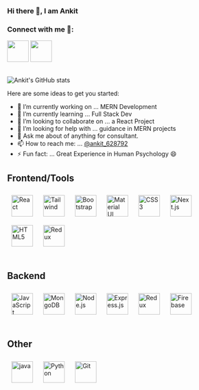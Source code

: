 
### Hi there 👋, I am Ankit 

<h3>Connect with me 🤝:</h3>  
 <a href="https://www.instagram.com/ankit_628792/" target="_blank" rel="noopener noreferrer"><img src="https://img.icons8.com/fluent/2x/instagram-new.png" width="50" /></a>  
 <a href="https://www.linkedin.com/in/ankit-kumar-a3a723170/" target="_blank" rel="noopener noreferrer"><img src="https://img.icons8.com/fluent/2x/linkedin.png" width="50" /></a>
<br> <br>

 ![Ankit's GitHub stats](https://github-readme-stats.vercel.app/api?username=Ankit628792&show_icons=true&theme=flag-india)
 
Here are some ideas to get you started:

- 🔭 I’m currently working on ... MERN Development
- 🌱 I’m currently learning ... Full Stack Dev
- 👯 I’m looking to collaborate on ... a React Project
- 🤔 I’m looking for help with ... guidance in MERN projects
- 💬 Ask me about of anything for consultant.
- 📫 How to reach me: ... [@ankit_628792](https://www.instagram.com/ankit_628792)
- ⚡ Fun fact: ... Great Experience in Human Psychology 😄



<div align="left">
 <h2> <b> Frontend/Tools </b> </h2>
 </div>
<div align="left">  
<img style="margin: 10px" src="https://profilinator.rishav.dev/skills-assets/react-original-wordmark.svg" alt="React" height="50" />  
 <img style="margin: 10px" src="https://tailwindcss.com/_next/static/media/tailwindcss-mark.cb8046c163f77190406dfbf4dec89848.svg" alt="Tailwind" height="50" /> 
<img style="margin: 10px" src="https://profilinator.rishav.dev/skills-assets/bootstrap-plain.svg" alt="Bootstrap" height="50" /> 
 <img style="margin: 10px" src="https://material-ui.com/static/logo.png" alt="Material UI" height="50" /> 
<img style="margin: 10px" src="https://profilinator.rishav.dev/skills-assets/css3-original-wordmark.svg" alt="CSS3" height="50" />  
 <img style="margin: 10px" src="https://cdn.worldvectorlogo.com/logos/next-js.svg" alt="Next.js" height="50" /> 
<img style="margin: 10px" src="https://profilinator.rishav.dev/skills-assets/html5-original-wordmark.svg" alt="HTML5" height="50" />  
<img style="margin: 10px" src="https://profilinator.rishav.dev/skills-assets/redux-original.svg" alt="Redux" height="50" />    

</div></td>
<br>
<td valign="top" width="33%">

<div align="left">
 <h2> <b>Backend</b> </h2>
 </div>
<div align="left">  
<div align="left">  
<img style="margin: 10px" src="https://profilinator.rishav.dev/skills-assets/javascript-original.svg" alt="JavaScript" height="50" />  
<img style="margin: 10px" src="https://profilinator.rishav.dev/skills-assets/mongodb-original-wordmark.svg" alt="MongoDB" height="50" />  
<img style="margin: 10px" src="https://profilinator.rishav.dev/skills-assets/nodejs-original-wordmark.svg" alt="Node.js" height="50" />  
<img style="margin: 10px" src="https://profilinator.rishav.dev/skills-assets/express-original-wordmark.svg" alt="Express.js" height="50" />  
<img style="margin: 10px" src="https://profilinator.rishav.dev/skills-assets/redux-original.svg" alt="Redux" height="50" />  
<img style="margin: 10px" src="https://profilinator.rishav.dev/skills-assets/firebase.png" alt="Firebase" height="50" />  
</div></td><td valign="top" width="33%">
<br>
<div align="left">
 <h2> <b> Other </b> </h2>
 </div>
<div align="left">  
<img style="margin: 10px" src="https://brandslogos.com/wp-content/uploads/images/large/java-logo-1.png" alt="java" height="50" />  
 <img style="margin: 10px" src="https://profilinator.rishav.dev/skills-assets/python-original.svg" alt="Python" height="50" /> 
<img style="margin: 10px" src="https://profilinator.rishav.dev/skills-assets/git-scm-icon.svg" alt="Git" height="50" />  


</div></td></tr></table>  

<br/>  

<!--
[![Top Langs](https://github-readme-stats.vercel.app/api/top-langs/?username=Ankit628792&layout=compact&theme=flag-india)](https://github.com/Ankit628792)
-->

